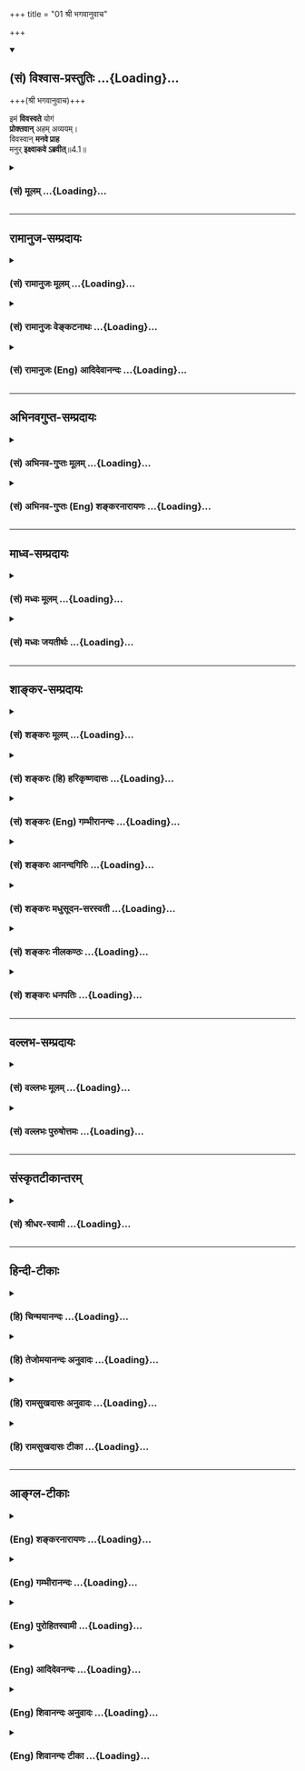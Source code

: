 +++
title = "01 श्री भगवानुवाच"

+++
<div class="js_include" newlevelforh1="2" title="(सं) विश्वास-प्रस्तुतिः" unfilled url="/purANam_vaiShNavam/mahAbhAratam/06-bhIShma-parva/03-bhagavad-gItA-parva/saMskRtam/vishvAsa-prastutiH/04_jnAna-yogaH_brahmArp/01_shrI_bhagavAnuvAc.md">
<details open><summary><h2>(सं) विश्वास-प्रस्तुतिः ...{Loading}...</h2></summary>

+++(श्री भगवानुवाच)+++

इमं **विवस्वते** योगं  
**प्रोक्तवान्** अहम् अव्ययम्।  
विवस्वान् **मनवे प्राह**  
मनुर् **इक्ष्वाकवे ऽब्रवीत्**॥4.1॥
</details>
</div>
<div class="js_include collapsed" newlevelforh1="3" title="(सं) मूलम्" unfilled url="/purANam_vaiShNavam/mahAbhAratam/06-bhIShma-parva/03-bhagavad-gItA-parva/saMskRtam/mUlam/04_jnAna-yogaH_brahmArp/01_shrI_bhagavAnuvAc.md">
<details><summary><h3>(सं) मूलम् ...{Loading}...</h3></summary>

श्री भगवानुवाच  
इमं विवस्वते योगं प्रोक्तवानहमव्ययम्।  
विवस्वान् मनवे प्राह मनुरिक्ष्वाकवेऽब्रवीत्।।4.1।।
</details>
</div>


_________________
## रामानुज-सम्प्रदायः
<div class="js_include collapsed" newlevelforh1="3" title="(सं) रामानुजः मूलम्" unfilled url="/purANam_vaiShNavam/mahAbhAratam/06-bhIShma-parva/03-bhagavad-gItA-parva/saMskRtam/rAmAnujaH/mUlam/04_jnAna-yogaH_brahmArp/01_shrI_bhagavAnuvAc.md">
<details><summary><h3>(सं) रामानुजः मूलम् ...{Loading}...</h3></summary>

तृतीये ऽध्याये प्रकृतिसंसृष्टस्य मुमुक्षोः सहसा ज्ञानयोगे ऽनधिकारात् कर्मयोग एव कार्यः, ज्ञानयोगाधिकारिणो ऽप्य् अकर्तृत्वानुसन्धानपूर्वककर्मयोग एव श्रेयान् इति सहेतुकम् उक्तम्; शिष्टतया व्यपदेश्यस्य तु विशेषतः कर्मयोग एव कार्य इति चोक्तम् । चतुर्थेनेदानीम् अस्यैव कर्मयोगस्य निखिलजगदुद्धरणाय मन्वन्तरादाव् एवोपदिष्टतया कर्तव्यतां द्रढयित्वा अन्तर्गतज्ञानतयास्यैव ज्ञानयोगाकरतां प्रदर्श्य, कर्मयोगस्वरूपम्, तद्भेदाः, कर्मयोगे ज्ञानांशस्यैव प्राधान्यं चोच्यते । प्रसङ्गाच् च भगवदवतारयाथात्म्यम् उच्यते ।

।।4.1।। श्री भगवानुवाच यः अयं तव उदितो योगः स केवलं युद्धप्रोत्साहनाय
इदानीम् उदित इति न मन्तव्यम्। मन्वन्तरादौ एव निखिलजगदुद्धरणाय
परमपुरुषार्थलक्षणमोक्षसाधनतया इमं योगम् अहम् एव विवस्वते प्रोक्तवान्।
विवस्वान् च मनवे मनुः इक्ष्वाकवे इति **एवं** सम्प्रदाय**परम्परया
प्राप्तम् इमं** योगं पूर्वे **राजर्षयो विदुः।** **स महता कालेन**
तत्तच्छ्रोतृबुद्धिमान्द्याद् विनष्टप्रायः अभूत्।

</details>
</div>
<div class="js_include collapsed" newlevelforh1="3" title="(सं) रामानुजः वेङ्कटनाथः" unfilled url="/purANam_vaiShNavam/mahAbhAratam/06-bhIShma-parva/03-bhagavad-gItA-parva/saMskRtam/rAmAnujaH/venkaTanAthaH/04_jnAna-yogaH_brahmArp/01_shrI_bhagavAnuvAc.md">
<details><summary><h3>(सं) रामानुजः वेङ्कटनाथः ...{Loading}...</h3></summary>

  
  
।।4.1।। अथ चतुर्थसङ्गतिं वक्तुं तृतीयाध्यायार्थं सङ्ग्रहेणोद्गृह्णाति
तृतीयेऽध्याय इति। सहेतुकमिति ज्ञानयोगकर्मयोगयोः
सप्रमादत्वनिष्प्रमादत्वादिहेतुपूर्वकमित्यर्थः। एतेनअसक्त्या लोकरक्षायै
गुणेष्वारोप्य कर्तृताम्। सर्वेश्वरे वा न्यस्योक्ता तृतीये कर्मकार्यता
गी.सं.7 इति सङ्ग्रहश्लोकोऽपि व्याख्यातः। अशक्तस्य
शक्तत्वेऽप्यप्रसिद्धस्य च स्वार्थनिपुणस्य कर्मयोग एव कार्यः प्रसिद्धस्य
त्वशक्तस्य शक्तस्य वा स्वार्थं लोकरक्षार्थं च स एव कार्य इति
तृतीयाध्यायेनाधिकारिचिन्तनं कर्मयोगस्य ज्ञानयोगाद्वैषम्यचिन्तनं च
कृतमिति भावः। अथाधिकर्तव्यतयोक्तस्य कर्मयोगस्य प्रामाणिकत्वं
ज्ञानमिश्रत्वं स्वरूपं तद्वैविध्यं ज्ञानांशप्राधान्यं प्रासङ्गिको
भगवदवतार इति षडर्था इहोच्यन्त इत्याह चतुर्थेनेति।
ननुप्रसङ्गात्स्वस्वभावोक्तिः कर्मणोऽकर्मताऽस्य च। भेदा ज्ञानस्य
माहात्म्यं चतुर्थाध्याय उच्यते गी.सं.8 इति चत्वारोऽर्थाः सङ्गृहीताः
तत्कथमत्र षडर्थानुकीर्तनम् उच्यते प्रसङ्गात्स्वस्वभावोक्तिः इत्यत्र।
सङ्गः प्रामाणिकत्वप्रसङ्गः। अस्य च भेदाः इत्यत्र स्वरूपमन्तरेण तद्भेदस्य
दुर्ज्ञानत्वात्स्वरूपमपि विवक्षितम् चकारेण वा तत्समुच्चय इति सङ्ग्रहेऽपि
षडर्था एव विवक्षिताः। स्वस्वभावोक्तिः
स्वस्याकर्मवश्यावतारत्वादिस्वभावोक्तिः। कर्मणोऽकर्मता
कर्मयोगस्यान्तर्गतज्ञानतया ज्ञानयोगाकारता ज्ञानस्य माहात्म्यं
कर्मयोगान्तर्गतज्ञानांशस्य प्राधान्यम् एवं चतुर्थेन इत्यादिभाष्येणायमपि
श्लोको व्याख्यातः। कर्तव्यता हि तृतीयाध्याये प्रोक्ता
अतस्तद्दार्ढ्यभात्रमत्र पुरावृत्ताख्यानेन क्रियत इति कर्तव्यतां
द्रढयित्वेत्यस्य भावः। साक्षादध्यायार्थानां सङ्गतिं प्रदर्श्य
प्रासङ्गिकं पुनराह प्रसङ्गाच्चेति। इमं इति
निर्देशपूर्वकमुपदेशपरम्पराकथनस्य तात्पर्यमाह योऽयमित्यादिना
मन्तव्यमित्यन्तेन। योगोऽत्र कर्मयोगः। अत्र ज्ञानयोगपरत्वेन परव्याख्यानं
प्रकृतासङ्गतङ्कुरु कर्म 4।15 इत्यादिवक्ष्यमाणविरुद्धं चेति भावः। मनोरपि
जनयित्रे तदुपदेष्ट्रे च विवस्वते प्रोक्तत्वादर्जुनेन
चादावित्यनुवदिष्यमाणत्वात्फलितमुक्तंमन्वन्तरादाविति। निखिलजगदुद्धरणायेति
न केवलं युद्धप्रोत्साहनार्थमर्जुनमात्रार्थं वा किन्तु
समस्ताधिकारिवर्गापवर्गदानायेत्यर्थः। मन्वन्तरादावुपदेशात्तस्य
निखिलजगत्साधारण्यं सूचितम्। नित्यसर्वज्ञे भगवति स्थितत्वादव्ययत्वम्।
अथवा अव्ययत्वमिह फलद्वारा। इमं इति निर्देश्च
पूर्वोक्तमोक्षसाधनत्वमप्यभिप्रैतीति ज्ञापनाय परमेत्याद्युक्तम्। प्रागपि
न फलान्तरार्थमुक्तमिति भावः। अहं प्रोक्तवान् इत्यनेन मन्वन्तरादौ
महाकल्पारम्भे भारतसमरारम्भे वा मदन्यः कश्चिदस्य यथावज्ज्ञाता वक्ता च
दुर्लभ इत्यभिप्रेतम्। प्रसङ्गादवश्यं ज्ञातव्यं स्वावतारयाथात्म्यं वक्तुं
स्वस्य मन्वादिकालविरोधरूपशङ्कोत्थापनं च कृतमिति
व्यञ्जनायअहमेवेत्युक्तम्। विवस्वते प्रोक्तवानिति नह्ययमसुरादिभ्यो
मयोपदिष्टो बुद्धाद्यागमार्थः किन्तु सर्ववेदात्मने विवस्वत इति
भावः। विवस्वांश्च मनवे मनुरिक्ष्वाकव इति यद्वै किञ्च मनुरवदत्तद्भेषजं
तै.सं.2।2।62 इति सकलजगद्भेषजभूतवचनतया
प्रसिद्धमर्यादाप्रवर्तनविशदाधिकृतकोटिनिविष्टपित्रादिक्रमेण
ह्युपदेशपरम्परा प्राप्ता न तु
सम्भवद्विप्रलम्भकुहकपाषण्ड्यादिसंसर्गप्रवृत्तेति भावः। एतत्सर्वंएवं
सम्प्रदायपरम्परयेत्यनेन व्यक्तम्। परम्पराशब्देनेक्ष्वाकोरर्वाचीनानामपि
ग्रहणात्कृतादियुगे सम्प्रदायाविच्छेदो विवक्षित इति चाभिप्रायः। इदानीं
नाशस्याभिधानादत्रपूर्वे राजर्षय इत्युक्तम्। राजर्षयो विदुः राजानो हि
विस्तीर्णागाधमनसः तत्रापि ऋषित्वादतीन्द्रियार्थदर्शनक्षमाः ते च बहवः ते
चाश्वपतिजनकाम्बरीषप्रभृतयः सर्वेऽप्यविगानेनेमं कर्मयोगमनुष्ठितवन्त इति
भावः। कालदैघ्र्यस्य विच्छेदहेतुत्वप्रकारमिहशब्दसूचितमाह
तत्तच्छ्रोतृबुद्धिमान्द्यादिति। इह विचित्राधिकारिपूर्णे जगति
कृतत्रेतादिषु युगेषु कालक्रमेण बुद्धिशक्त्यनुष्ठानादयोऽपचीयमाना दृष्टाः
श्रुताश्चेति भावः। नष्टः इत्यत्रात्यन्तविच्छेदो नाभिमतः
व्यासभीष्माक्रूरादेरिदानीमपि
विद्यमानत्वादित्यभिप्रायेणोक्तंविनष्टप्रायोऽभूदिति।

</details>
</div>
<div class="js_include collapsed" newlevelforh1="3" title="(सं) रामानुजः (Eng) आदिदेवानन्दः" unfilled url="/purANam_vaiShNavam/mahAbhAratam/06-bhIShma-parva/03-bhagavad-gItA-parva/saMskRtam/rAmAnujaH/english/AdidevAnandaH/04_jnAna-yogaH_brahmArp/01_shrI_bhagavAnuvAc.md">
<details><summary><h3>(सं) रामानुजः (Eng) आदिदेवानन्दः ...{Loading}...</h3></summary>

4.1 - 4.2 The Lord said This Karma Yoga declared to you should not be considered as having been taught now merely, for creating encouragement in you for war. I Myself had taught this Yoga to Vivasvan at the commencement of Manu's age as a means for all beings to attain release,
which is man's supreme end. Vivasvan taught it to Manu, and Manu to Iksvaku. The royal sages of old knew this Yoga transmitted by tradition.
Because of long lapse of time and because of the dullness of the intellect of those who heard it, it has been almost lost.

</details>
</div>


_________________
## अभिनवगुप्त-सम्प्रदायः
<div class="js_include collapsed" newlevelforh1="3" title="(सं) अभिनव-गुप्तः मूलम्" unfilled url="/purANam_vaiShNavam/mahAbhAratam/06-bhIShma-parva/03-bhagavad-gItA-parva/saMskRtam/abhinava-guptaH/mUlam/04_jnAna-yogaH_brahmArp/01_shrI_bhagavAnuvAc.md">
<details><summary><h3>(सं) अभिनव-गुप्तः मूलम् ...{Loading}...</h3></summary>

  
  
।।4.1 4.3।। एवमित्यादि उत्तमम् इत्यन्तम्। एतच्च गुरुपरम्पराप्राप्तमपि +++(S
परम्परायातमपि K परम्परया प्राप्तमपि)+++ अद्यत्वे नष्टमित्यनेन +++(S N अद्यत्वे
तन्नष्ट)+++ भगवान् अस्य ज्ञानस्य दुर्लभतां गौरवं च प्रदर्शयति। भक्तोऽसि मे
सखा चेति। त्वं भक्तः मत्परमः सखा च। चशब्देन अन्वाचय उच्यते। तेन यथा
भिक्षाटने भिक्षायां प्राधान्यं गवानयने त्वप्राधान्यम् एवं भक्तिरत्र
गुरुं प्रति प्रधानं न सखित्वमपीति तात्पर्यार्थं।

</details>
</div>
<div class="js_include collapsed" newlevelforh1="3" title="(सं) अभिनव-गुप्तः (Eng) शङ्करनारायणः" unfilled url="/purANam_vaiShNavam/mahAbhAratam/06-bhIShma-parva/03-bhagavad-gItA-parva/saMskRtam/abhinava-guptaH/english/shankaranArAyaNaH/04_jnAna-yogaH_brahmArp/01_shrI_bhagavAnuvAc.md">
<details><summary><h3>(सं) अभिनव-गुप्तः (Eng) शङ्करनारायणः ...{Loading}...</h3></summary>

4.1 See Comment under 4.3

</details>
</div>


_________________
## माध्व-सम्प्रदायः
<div class="js_include collapsed" newlevelforh1="3" title="(सं) मध्वः मूलम्" unfilled url="/purANam_vaiShNavam/mahAbhAratam/06-bhIShma-parva/03-bhagavad-gItA-parva/saMskRtam/madhvaH/mUlam/04_jnAna-yogaH_brahmArp/01_shrI_bhagavAnuvAc.md">
<details><summary><h3>(सं) मध्वः मूलम् ...{Loading}...</h3></summary>

।।4.1 4.3।। श्रीमदमलबोधाय नमः। हरिः ॐ। बुद्धेः परस्य माहात्म्यं कर्मभेदो
ज्ञानमाहात्म्यं चोच्यतेऽस्मिन्नध्याये। पूर्वानुष्ठितश्चायं धर्म इत्याह
इममिति।

</details>
</div>
<div class="js_include collapsed" newlevelforh1="3" title="(सं) मध्वः जयतीर्थः" unfilled url="/purANam_vaiShNavam/mahAbhAratam/06-bhIShma-parva/03-bhagavad-gItA-parva/saMskRtam/madhvaH/jayatIrthaH/04_jnAna-yogaH_brahmArp/01_shrI_bhagavAnuvAc.md">
<details><summary><h3>(सं) मध्वः जयतीर्थः ...{Loading}...</h3></summary>

।।4.1 4.3।। उक्तयोर्ज्ञानकर्मणोरुभयोर्विशेषविस्तारात्मकोऽयमध्याय इति
पूर्वसङ्गताध्यायार्थस्थितौ इह प्रकरणभेदप्रतिपादनार्थमाह
**बुद्धेरि**ति। एवं ज्ञात्वा 4।15 32 इत्यतः प्राक्तेन ग्रन्थेन बुद्धेः
परस्य विष्णोर्माहात्म्यमुच्यते। आद्यस्य प्रकरणस्य पूर्वेण सङ्गतिं
सूचयितुंबुद्धेः परस्य इत्युक्तम्। श्रेयान् इत्यतः पूर्वेण कर्मभेदः।
निवृत्तस्यकर्मणोऽन्यस्माद्भेदः। निवृत्त एव कर्मण्युपासनायज्ञादिरूपेण वा
भेदः। ज्ञानमाहात्म्यं शेषेणेति। इमं विवस्वते योगं इत्युपदेशपरम्पराकथनं
प्रकृतानुपयुक्तमित्यतस्तत्तात्पर्यमाह **पूर्वे**ति। पूर्वैरनुष्ठितः। ये
मे मतम् 3।31 इत्युक्तेन हेतुना सहास्य समुच्चयार्थश्चशब्दः। अयं धर्मोमयि
सर्वाणि 3।30 इत्यनेनोक्तः। योगशब्दोऽप्यनेन व्याख्यातः। न
केवलमुपदेशपरम्पराऽत्रोच्यते किन्तु तेषामनुष्ठानमप्युपलक्ष्यते।
तच्चेतोऽपि त्वयाऽनुष्ठेयमिति प्रतिपादनार्थमिति भावः। कर्मणैव हि संसिद्धिं
3।20 इत्यनेनैतद्गतार्थमिति चेत् न गृहस्थकर्म त्वया न
त्याज्यमित्यस्योपपादनायाचारस्य तत्रोक्तत्वात्। अत्र तु
निवृत्तधर्मानुष्ठाने सदाचारस्योच्यमानत्वात्। अत एव तत्राचार
इत्येवोक्तमिह **त्वयं धर्म** इति। लोकेऽस्मिन्द्विविधा 3।3
इत्यत्रोक्तस्यकर्मणैव इत्युदाहरणमुक्तमिति तत्रापि न दोषः।

</details>
</div>


_________________
## शाङ्कर-सम्प्रदायः
<div class="js_include collapsed" newlevelforh1="3" title="(सं) शङ्करः मूलम्" unfilled url="/purANam_vaiShNavam/mahAbhAratam/06-bhIShma-parva/03-bhagavad-gItA-parva/saMskRtam/shankaraH/mUlam/04_jnAna-yogaH_brahmArp/01_shrI_bhagavAnuvAc.md">
<details><summary><h3>(सं) शङ्करः मूलम् ...{Loading}...</h3></summary>


योऽयं योगः अध्यायद्वयेनोक्तः ज्ञाननिष्ठालक्षणः	, ससंन्यासः कर्मयोगोपायः, यस्मिन् वेदार्थः परिसमाप्तः, प्रवृत्तिलक्षणः निवृत्तिलक्षणश्च, गीतासु च सर्वासु अयमेव योगो विवक्षितो भगवता । अतः परिसमाप्तं वेदार्थं मन्वानः तं वंशकथनेन स्तौति श्रीभगवान् —

।।4.1।। **इमम्** अध्यायद्वयेनोक्तं **योगं विवस्वते** आदित्याय सर्गादौ
**प्रोक्तवान् अहं** जगत्परिपालयितॄणां क्षत्रियाणां बलाधानाय तेन योगबलेन
युक्ताः समर्था भवन्ति ब्रह्म परिरक्षितुम्। ब्रह्मक्षत्रे परिपालिते जगत्
परिपालयितुमलम्। **अव्ययम्** अव्ययफलत्वात्। न ह्यस्य योगस्य
सम्यग्दर्शननिष्ठालक्षणस्य मोक्षाख्यं फलं व्येति। स च **विवस्वान्** मनवे
**प्राह। मनुः इक्ष्वाकवे** स्वपुत्राय आदिराजाय **अब्रवीत्**।।

</details>
</div>
<div class="js_include collapsed" newlevelforh1="3" title="(सं) शङ्करः (हि) हरिकृष्णदासः" unfilled url="/purANam_vaiShNavam/mahAbhAratam/06-bhIShma-parva/03-bhagavad-gItA-parva/saMskRtam/shankaraH/hindI/harikRShNadAsaH/04_jnAna-yogaH_brahmArp/01_shrI_bhagavAnuvAc.md">
<details><summary><h3>(सं) शङ्करः (हि) हरिकृष्णदासः ...{Loading}...</h3></summary>

।।4.1।। कर्मयोग जिसका उपाय है ऐसा जो यह संन्याससहित ज्ञाननिष्ठारूप योग
पूर्वके दो अध्यायोंमें ( दूसरे और तीसरेमें ) कहा गया है जिसमें कि वेदका
प्रवृत्तिधर्मरूप और निवृत्तिधर्मरूप दोनों प्रकारका सम्पूर्ण तात्पर्य आ
जाता है आगे सारी गीतामें भी भगावन्को योग शब्दसे यही ( ज्ञानयोग )
विवक्षित है इसलिये वेदके अर्थको ( ज्ञानयोगमें ) परिसमाप्त यानी
पूर्णरूपसे आ गया समझकर भगवान् वंशपरम्पराकथनसे उस ( ज्ञाननिष्ठारूप योग )
की स्तुति करते हैं श्रीभगवान् बोले जगत्प्रतिपालक क्षत्रियोंमें बल स्थापन
करनेके लिये मैंने उक्त दो अध्यायोंमें कहे हुए इस योगको पहले सृष्टिके
आदिकालमें सूर्यसे कहा था ( क्योंकि ) उस योगबलसे युक्त हुए क्षत्रिय
ब्रह्मत्वकी रक्षा करनेमें समर्थ होते हैं तथा ब्राह्मण और क्षत्रियोंका
पालन ठीक तरह हो जानेपर ये दोनों सब जगत्का पालन अनायास कर सकते हैं। इस
योगका फल अविनाशी है इसलिये यह अव्यय है क्योंकि इस सम्यक् ज्ञाननिष्ठारूप
योगका मोक्षरूप फल कभी नष्ट नहीं होता। उस सूर्यने यह योग अपने पुत्र मनुसे
कहा और मनुने अपने पुत्र सबसे पहले राजा बननेवाले इक्ष्वाकुसे कहा।

</details>
</div>
<div class="js_include collapsed" newlevelforh1="3" title="(सं) शङ्करः (Eng) गम्भीरानन्दः" unfilled url="/purANam_vaiShNavam/mahAbhAratam/06-bhIShma-parva/03-bhagavad-gItA-parva/saMskRtam/shankaraH/english/gambhIrAnandaH/04_jnAna-yogaH_brahmArp/01_shrI_bhagavAnuvAc.md">
<details><summary><h3>(सं) शङ्करः (Eng) गम्भीरानन्दः ...{Loading}...</h3></summary>

4.1 In the beginning of creation, with a veiw to infusing vigour into
the Ksatriyas who are the protectors of the world, aham, I; proktavan,
imparted; imam, this; avyayam, imperishable; yogam, Yoga, presented in
the (preceding) two chapters; vivasvate, to Vivasvan, the Sun. Being
endowed with this power of Yoga, they would be able to protect the
Brahmana caste. The protection of the world becomes ensured when the
Brahmanas and the Ksatriyas are protected. It (this Yoga) is avyayam,
imperishable, because its result is undecaying. For, the result-called
Liberation-of this (Yoga), which is characterized by steadfastness in
perfect Illumination, does not decay. And he, Vivasvan, praha, taught
(this); manave, to Manu. Manu abravit, transmitted (this); iksvakave, to
Iksvaku, his own son who was the first king. \[First king of the Iksvaku
dynasty, otherwise known as the Solar dynasty.\]

</details>
</div>
<div class="js_include collapsed" newlevelforh1="3" title="(सं) शङ्करः आनन्दगिरिः" unfilled url="/purANam_vaiShNavam/mahAbhAratam/06-bhIShma-parva/03-bhagavad-gItA-parva/saMskRtam/shankaraH/AnandagiriH/04_jnAna-yogaH_brahmArp/01_shrI_bhagavAnuvAc.md">
<details><summary><h3>(सं) शङ्करः आनन्दगिरिः ...{Loading}...</h3></summary>

।।4.1।। पूर्वाभ्यामध्यायाभ्यां निष्ठाद्वयात्मनो योगस्य गीतत्वाद्
वेदार्थस्य च समाप्तत्वाद् वक्तव्यशेषाभावाद् उक्तयोगस्य
कृत्रिमत्वशङ्कानिवृत्तये वंशकथनपूर्विका स्तुतिं भगवानुक्तवानित्याह
**श्रीभगवानिति।** तदेतद्भगवद्वचनं वृत्तानुवादद्वारेण प्रस्तौति
**योऽयमिति।** उक्तमेव योगं विभज्यानुवदति **ज्ञानेति।**
संन्यासेनेतिकर्तव्यतया सहितस्य ज्ञानात्मनो योगस्य कर्माख्यो योगो
हेतुरतश्चोपायोपेयभूतं निष्ठाद्वयं प्रतिष्ठापितमित्यर्थः। उक्ते योगद्वये
प्रमाणमुपन्यस्यति **यस्मिन्निति।** अथवा ज्ञानयोगस्य कर्मयोगोपायत्वमेव
स्फुटयति **यस्मिन्निति।** प्रवृत्त्या लक्ष्यते ज्ञायते कर्मयोगो
निवृत्त्या च लक्ष्यते ज्ञानयोग इति विभागः। यद्यपि पूर्वस्मिन्नध्यायद्वये
यथोक्तनिष्ठाद्वयं व्याख्यातं तथापि वक्ष्यमाणाध्यायेषु
वक्तव्यान्तरमस्तीत्याशङ्क्याह **गीतासु** **चेति।** कथं तर्हि
समनन्तराध्यायस्य प्रवृत्तिरत आह **अत इति।** वंशकथनं संप्रदायोपन्यासः
संप्रदायोपदेशश्च कृत्रिमत्वशङ्कानिवृत्त्या योगस्तुतौ पर्यवस्यति।
गुरुशिष्यपरंपरोपन्यासमेवानुक्रामति **इममिति।** इममित्यस्य संनिहितं विषयं
दर्शयति **अध्यायेति।** योगं ज्ञाननिष्ठालक्षणं कर्मयोगोपायलभ्यमित्यर्थः।
स्वयमकृतार्थानां प्रयोजनव्यग्राणां
परार्थप्रवृत्त्यसंभवाद्भगवतस्तथाविधप्रवृत्तिदर्शनात्कृतार्थता
कल्पनीयेत्याह **विवस्वत इति।** अव्ययवेदमूलत्वादव्ययत्वं योगस्य गमयितव्यं
किमिति भगवता कृतार्थेनापि योगप्रवचनं कृतमिति तदाह **जगदिति।** कथं
यथोक्तेन योगेन क्षत्रियाणां बलाधानं तदाह **तेनेति।** युक्ताः क्षत्रिया
इति शेषः। ब्रह्मशब्देन ब्राह्मणत्वजातिरुच्यते। यद्यपि योगप्रवचनेन
क्षत्रं रक्षितं तेन च ब्राह्मणत्वं तथापि कथं रक्षणीयं जगदशेषं
रक्षितमित्याशङ्क्याह **ब्रह्मेति।** ताभ्यां हि कर्मफलभूतं
जगदनुष्ठानद्वारा रक्षितुं शक्यमित्यर्थः। योगस्याव्ययत्वे हेत्वन्तरमाह
**अव्ययफलत्वादिति।** ननु कर्मफलवदुक्तयोगफलस्यापि साध्यत्वेन
क्षयिष्णुत्वमनुमीयते नेत्याह **नहीति।** अपुनरावृत्तिश्रुतिप्रतिहतमनुमानं
न प्रमाणीभवतीति भावः। भगवता विवस्वते प्रोक्तो योगस्तत्रैव
पर्यवस्यतीत्याशङ्क्याह **स चेति।** स्वपुत्रायेत्युभयत्र संबध्यते।
आदिराजायेतीक्ष्वाकोः सूर्यवंशप्रवर्तकत्वेन वैशिष्ट्यमुच्यते।

</details>
</div>
<div class="js_include collapsed" newlevelforh1="3" title="(सं) शङ्करः मधुसूदन-सरस्वती" unfilled url="/purANam_vaiShNavam/mahAbhAratam/06-bhIShma-parva/03-bhagavad-gItA-parva/saMskRtam/shankaraH/madhusUdana-sarasvatI/04_jnAna-yogaH_brahmArp/01_shrI_bhagavAnuvAc.md">
<details><summary><h3>(सं) शङ्करः मधुसूदन-सरस्वती ...{Loading}...</h3></summary>

।।4.1।। यद्यपि पूर्वमुपेयत्वेन ज्ञानयोगस्तदुपायत्वेन च कर्मयोग इति द्वौ
योगौ कथितौ तथाप्येकं साङ्ख्यं च योगं च यः पश्यति स पश्यतीत्यनया दिशा
साध्यसाधनयोः फलैक्यादैक्यमुपचर्य साधनभूतं कर्मयोगं साध्यभूतं च
ज्ञानयोगमनेकविधगुणविधानाय स्तौति वंशकथनेन भगवान् इममध्यायद्वयेनोक्तं
योगं ज्ञाननिष्ठालक्षणं कर्मनिष्ठोपायलभ्यं विवस्वते
सर्वक्षत्रियवंशबीजभूतायादित्याय प्रोक्तवान् प्रकर्षेण
सर्वसंदेहोच्छेदादिरूपेणोक्तवानहं भगवान् वासुदेवः सर्वजगत्परिपालकः।
सर्गादिकाले राज्ञां बलाधानेन तदधीनं सर्व जगत्पालयितुम्। कथमनेन।
बलाधानमिति विशेषणेन दर्शयति। अव्ययमव्ययवेदमूलत्वादव्ययमोक्षफलत्वाच्च न
व्येति स्वफलादित्यव्ययमव्यभिचारिफलम्। तथाचैतादृशेन बलाधानं शक्यमिति
भावः। सच मम शिष्यो विवस्वान् मनवे वैवस्वताय स्वपुत्राय प्राह। सच
मनुरिक्ष्वाकवे स्वपुत्रायादिराजायाब्रवीत्। यद्यपि प्रतिमन्वन्तरं
स्वायंभुवमन्वादिसाधारणोऽयं भगवदुपदेशस्तथापि
सांप्रतिकवैवस्वतमन्वन्तराभिप्रायेणादित्यमारभ्य संप्रदायो गणितः।

</details>
</div>
<div class="js_include collapsed" newlevelforh1="3" title="(सं) शङ्करः नीलकण्ठः" unfilled url="/purANam_vaiShNavam/mahAbhAratam/06-bhIShma-parva/03-bhagavad-gItA-parva/saMskRtam/shankaraH/nIlakaNThaH/04_jnAna-yogaH_brahmArp/01_shrI_bhagavAnuvAc.md">
<details><summary><h3>(सं) शङ्करः नीलकण्ठः ...{Loading}...</h3></summary>

।।4.1।। अध्यायद्वयोक्तेऽर्थेप्रामाण्यशङ्का माभूदिति
विद्यावंशसंप्रदायमात्मनश्च भ्रमविप्रलम्भकत्वादिनिरासायेश्वरत्वं
सर्वज्ञत्वं च दर्शयति **इममित्यादिना।** इमं साङ्ख्ययोगं
कर्मयोगरूपोपायसहितं ससंन्यासमिति भाष्यं। इमं
संध्योपासनादिनिर्विकल्पकसमाध्यनुष्ठानान्तं कर्मयोगं ज्ञाननिष्ठोपसर्जनं
पारिव्राज्यानधिकारिणां राज्ञामेव योग्यं विवस्वते सूर्याय मण्डलाभिमानिने
सर्वेषां क्षत्रियाणामादिभूतायाहमादित्यान्तर्यमीय एषोऽन्तरादित्ये
हिरण्मयः पुरुषो दृश्यते हिरण्यश्मश्रुर्हिरण्यकेश आप्रणखात्सर्व एव
सुवर्णस्तस्य यथा कप्यासं पुण्डरीकमेवमक्षिणी तस्योदिति नाम
इत्यादिश्रुतिप्रसिद्धः प्रोक्तवान् पुरा। अव्ययमविच्छिन्नसंप्रदायम्।
तेनानादित्वमपि। मनवे स्वपुत्राय विवस्वान्प्राह। इक्ष्वाकवे मनुः
स्वपुत्रायाब्रवीत्।

</details>
</div>
<div class="js_include collapsed" newlevelforh1="3" title="(सं) शङ्करः धनपतिः" unfilled url="/purANam_vaiShNavam/mahAbhAratam/06-bhIShma-parva/03-bhagavad-gItA-parva/saMskRtam/shankaraH/dhanapatiH/04_jnAna-yogaH_brahmArp/01_shrI_bhagavAnuvAc.md">
<details><summary><h3>(सं) शङ्करः धनपतिः ...{Loading}...</h3></summary>

।।4.1।। एवमध्यायद्वयेनोक्तस्य निष्ठाद्वयात्मकस्य वेदार्थस्य समाप्तिं
मन्यमानः संप्रदायप्रदर्शनेन तं स्तुवन श्रीभगवानुवाच। इममध्यायद्वयेनोक्तं
योगं साङ्ख्ययोगं कर्मयोगरुपोपायसहितं ससंन्यासं इमं
संध्योपासनादिनिर्विकल्पकसमाध्यनुष्ठानान्तं कर्मयोगं ज्ञाननिष्ठोपसर्जनं
पारिव्राज्यानधिकारिणं राज्ञामेव योग्यमित्यन्येषां व्याख्याने तु
द्वितीयाध्यायार्थस्येदंशब्देनाग्रहणप्रसङ्गः। नचेष्टापत्तिः।
अध्यायद्वयोक्तेऽर्थेऽप्रामाण्यशङ्का माभूदिति। विद्यावंशसंप्रदायं दर्शयति
इममित्यादिनेति स्वोक्तिविरोधात्। एतेन राज्ञामेव योग्यमित्यपि
प्रत्युक्तम्। अध्यायद्वयेन प्रतिपादिते वेदार्थेऽग्रे विस्तरेण वक्ष्यमाणे
ब्राह्मणादियोग्यताभावप्रसङ्गात्। सर्गादौ विवस्वते सूर्यायाहं श्रीकृष्णः
प्रोक्तवान्। ब्रह्मपरिपालनसमर्थबलाधानाय। ब्रह्मक्षत्रे परिपालिते सर्वं
जगद्रक्षितं भवति। अव्ययमव्ययफलत्वादिदं भाष्यमुपलक्षणं अव्ययवेदमूलत्वात्।
न व्येति स्वफलादित्यव्ययं अव्यभिचारिफलमित्यस्यापि।
यत्त्वव्ययमविच्छिन्नसंप्रदायमिति तत्तु स कालेनेह महता योगो नष्टः
परंतपेति वाक्यशेषविरोधादुपेक्ष्यम्। सच विवस्वान्मनवे श्राद्धदेवाय प्राह।
सच मनुरिक्ष्वाकवे स्वपुत्रायादिराजायाब्रवीत्।

</details>
</div>


_________________
## वल्लभ-सम्प्रदायः
<div class="js_include collapsed" newlevelforh1="3" title="(सं) वल्लभः मूलम्" unfilled url="/purANam_vaiShNavam/mahAbhAratam/06-bhIShma-parva/03-bhagavad-gItA-parva/saMskRtam/vallabhaH/mUlam/04_jnAna-yogaH_brahmArp/01_shrI_bhagavAnuvAc.md">
<details><summary><h3>(सं) वल्लभः मूलम् ...{Loading}...</h3></summary>

।।4.1 4.3।। योगिनः कर्म कर्त्तव्यमिति पूर्वं निरूपितम्। तुरीये तु
ततोऽध्याये प्रतीत्यर्थं परम्परा।।1।।  
  
योगस्य रूप्यते विष्णुर्वक्ता यस्मादभूद्रविः। उपदेशपदं तस्मादुपदेशाश्रयो
मनुः।।2।।  
  
इक्ष्वाकूणामपि तथा रामचन्द्रावतारभाक्। तस्य नित्यत्वविधया
विधानमुपदिश्यते।।3।।  
  
ब्रह्मभावेन सर्वत्र फलादिभावत्यागतः। योगी तदाश्रयेणैव
विद्ययाऽमृतमश्नुते।।4।। एवं तावदध्यायद्वयेन योगे स्वधर्मो
मोक्षसाधनमुपदिष्टः तमेव ब्रह्मभावेन प्रपञ्चयिष्यन् प्रथमं
तावत्परम्पराप्राप्तत्वेन स्तुवन् श्रीभगवानुवाच इममिति त्रिभिः।
अव्ययफलत्वादव्ययमिमं योगं विवस्वते प्रोक्तवान् न चेमं तव
युद्धप्रोत्साहनायैव केवलं वच्मि किन्तु मन्वन्तरादावेव
निखिलजगदुद्धरणायेमं प्रोक्तवानस्मीति सम्प्रदायपूर्वकमाह स एवायं मया
तेऽद्य योगः प्रोक्तः।

</details>
</div>
<div class="js_include collapsed" newlevelforh1="3" title="(सं) वल्लभः पुरुषोत्तमः" unfilled url="/purANam_vaiShNavam/mahAbhAratam/06-bhIShma-parva/03-bhagavad-gItA-parva/saMskRtam/vallabhaH/puruShottamaH/04_jnAna-yogaH_brahmArp/01_shrI_bhagavAnuvAc.md">
<details><summary><h3>(सं) वल्लभः पुरुषोत्तमः ...{Loading}...</h3></summary>

  
  
।।4.1।। श्रीकृष्णाय नमः।  
  
कर्म-सन्न्यास-योगस्य  
स्वस्मिन् योगो यथा भवेत्।  
तदर्थं कृपया कृष्णः  
कौन्तेयं प्रत्युवाच ह।।1।।

कर्म-सन्न्यास-निरूपण-प्रश्नोद्गमार्थं  
पूर्वानुवादम् आह - इममिति त्रयेण। 

**अहम् इमं योगं** पूर्वोक्तं अव्ययं सफलं मत्सम्बन्ध-जनकत्वात् **विवस्वते प्रोक्तवान्**।  
लोकानुग्रहार्थं सोऽपि लोक एतत् प्राकट्यार्थं **मनवे** **प्राह**, **मनुर् इक्ष्वाकवेऽब्रवीत्**।  
  

</details>
</div>


_________________
## संस्कृतटीकान्तरम्
<div class="js_include collapsed" newlevelforh1="3" title="(सं) श्रीधर-स्वामी" unfilled url="/purANam_vaiShNavam/mahAbhAratam/06-bhIShma-parva/03-bhagavad-gItA-parva/saMskRtam/shrIdhara-svAmI/04_jnAna-yogaH_brahmArp/01_shrI_bhagavAnuvAc.md">
<details><summary><h3>(सं) श्रीधर-स्वामी ...{Loading}...</h3></summary>

।।4.1।। आविर्भावतिरोभावावाविष्कर्तुं स्वयं हरिः। तत्त्वंपदविवेकार्थं
कर्मयोगं प्रशंसति।।1।।  
  
एवंतावदध्यायद्वयेन कर्मयोगोपायो ज्ञानयोगोपायश्च मोक्षसाधनत्वेनोक्तः तमेव
ब्रह्मार्पणादिगुणविधानेन त्वंपदार्थविवेकादिना च प्रपञ्चयिष्यन्प्रथमं
तावत्परम्पराप्राप्तत्वेन स्तुवन्श्रीभगवानुवाच **इममिति** त्रिभिः।
अव्ययफलत्वादव्ययं इमं योगं पुराहं विवस्वते आदित्याय कथितवान् स च
स्वपुत्राय मनवे श्राद्धदेवाय प्राह स च मनुः
स्वपुत्रायेक्ष्वाकवेऽब्रवीत्।

</details>
</div>


_________________
## हिन्दी-टीकाः
<div class="js_include collapsed" newlevelforh1="3" title="(हि) चिन्मयानन्दः" unfilled url="/purANam_vaiShNavam/mahAbhAratam/06-bhIShma-parva/03-bhagavad-gItA-parva/hindI/chinmayAnandaH/04_jnAna-yogaH_brahmArp/01_shrI_bhagavAnuvAc.md">
<details><summary><h3>(हि) चिन्मयानन्दः ...{Loading}...</h3></summary>

।।4.1।। जैसा कि इस अध्याय की प्रस्तावना में कहा गया है भगवान् यहाँ
स्पष्ट करते हैं कि अब तक उनके द्वारा दिया गया उपदेश नवीन न होकर सनातन
वेदों में प्रतिपादित ज्ञान की ही पुर्नव्याख्या है। स्वस्वरूप की स्मृति
से स्फूर्त होकर भगवान् घोषणा करते हैं कि उन्होंने ही सृष्टि के प्रारम्भ
में इस ज्ञान का उपदेश सूर्य देवता (विवस्वान्) को दिया था। विवस्वान् ने
अपने पुत्र मनु जो भारत के प्राचीन स्मृतिकार हुए को यह ज्ञान सिखाया। मनु
ने इसका उपदेश राजा इक्ष्वाकु को दिया जो सूर्यवंश के पूर्वज थे। इस वंश के
राजाओं ने दीर्घकाल तक अयोध्या पर शासन किया। वेद शब्द संस्कृत के विद् धातु
से बना है जिसका अर्थ है जानना। अत वेद का अर्थ है ज्ञान अथवा ज्ञान का
साधन (प्रमाण)। वेदों का प्रतिपाद्य विषय है जीव के शुद्ध ज्ञान स्वरूप तथा
उसकी अभिव्यक्ति के साधनों का बोध। जैसे हम विद्युत् को नित्य कह सकते हैं
क्योंकि उसके प्रथम बार आविष्कृत होने के पूर्व भी वह थी और यदि हमें उसका
विस्मरण भी हो जाता है तब भी विद्युत् शक्ति का अस्तित्व बना रहेगा इसी
प्रकार हमारे नहीं जानने से दिव्य चैतन्य स्वरूप आत्मा का नाश नहीं होता।
इस अविनाशी आत्मा का ज्ञान वास्तव में अव्यय है। आधुनिक विज्ञान भी यह
स्वीकार करता है कि विश्व का निर्माण सूर्य के साथ प्रारम्भ होना चाहिये।
शक्ति के स्रोत के रूप में सर्वप्रथम सूर्य की उत्पत्ति हुई और उसकी
उत्पत्ति के साथ ही यह महान् आत्मज्ञान विश्व को दिया गया। वेदों का विषय
आत्मानुभूति होने के कारण वाणी उसका वर्णन करने में सर्वथा असमर्थ है। कोई
भी गम्भीर अनुभव शब्दों के द्वारा व्यक्त नहीं किया जा सकता। अत स्वयं की
बुद्धि से ही शास्त्रों का अध्ययन करने से उनका सम्यक् ज्ञान तो दूर रहा
विपरीत ज्ञान होने की ही सम्भावना अधिक रहती है। इसलिये भारत में यह
प्राचीन परम्परा रही है कि अध्यात्म ज्ञान के उपदेश को आत्मानुभव में स्थित
गुरु के मुख से ही श्रवण किया जाता है। गुरुशिष्य परम्परा से यह ज्ञान दिया
जाता रहा है। यहाँ इस ब्रह्मविद्या के पूर्वकाल के विद्यार्थियों का परिचय
कराया गया है।

</details>
</div>
<div class="js_include collapsed" newlevelforh1="3" title="(हि) तेजोमयानन्दः अनुवादः" unfilled url="/purANam_vaiShNavam/mahAbhAratam/06-bhIShma-parva/03-bhagavad-gItA-parva/hindI/tejomayAnandaH/anuvAdaH/04_jnAna-yogaH_brahmArp/01_shrI_bhagavAnuvAc.md">
<details><summary><h3>(हि) तेजोमयानन्दः अनुवादः ...{Loading}...</h3></summary>

।।4.1।। श्रीभगवान् ने कहा --- मैंने इस अविनाशी योग को विवस्वान् (सूर्य
देवता) से कहा (सिखाया); विवस्वान् ने मनु से कहा; मनु ने इक्ष्वाकु से
कहा।।

</details>
</div>
<div class="js_include collapsed" newlevelforh1="3" title="(हि) रामसुखदासः अनुवादः" unfilled url="/purANam_vaiShNavam/mahAbhAratam/06-bhIShma-parva/03-bhagavad-gItA-parva/hindI/rAmasukhadAsaH/anuvAdaH/04_jnAna-yogaH_brahmArp/01_shrI_bhagavAnuvAc.md">
<details><summary><h3>(हि) रामसुखदासः अनुवादः ...{Loading}...</h3></summary>

।।4.1।। श्रीभगवान् बोले - मैंने इस अविनाशी योगको सूर्यसे कहा था। फिर
सूर्यने (अपने पुत्र) वैवस्वत मनुसे कहा और मनुने (अपने पुत्र) राजा
इक्ष्वाकुसे कहा।

</details>
</div>
<div class="js_include collapsed" newlevelforh1="3" title="(हि) रामसुखदासः टीका" unfilled url="/purANam_vaiShNavam/mahAbhAratam/06-bhIShma-parva/03-bhagavad-gItA-parva/hindI/rAmasukhadAsaH/TIkA/04_jnAna-yogaH_brahmArp/01_shrI_bhagavAnuvAc.md">
<details><summary><h3>(हि) रामसुखदासः टीका ...{Loading}...</h3></summary>

।।4.1।।***व्याख्या--*****'इमं विवस्वते योगं
प्रोक्तवानहमव्ययम्'--**भगवान्ने जिन सूर्य, मनु और इक्ष्वाकु राजाओंका
उल्लेख किया है, वे सभी गृहस्थ थे और उन्होंने गृहस्थाश्रममें रहते हुए ही
कर्मयोगके द्वारा परमसिद्धि प्राप्त की थी; अतः यहाँके **'इमम् अव्ययम्,
योगम्'** पदोंका तात्पर्य पूर्वप्रकरणके अनुसार तथा राजपरम्पराके अनुसार
'कर्मयोग' लेना ही उचित प्रतीत होता है। यद्यपि पुराणोंमें और उपनिषदोंमें
भी कर्मयोगका वर्णन आता है, तथापि वह गीतामें वर्णित कर्मयोगके समान
साङ्गोपाङ्ग और विस्तृत नहीं है। गीतामें भगवान्ने विविध युक्तियोंसे
कर्मयोगका सरल और साङ्गोपाङ्ग विवेचन किया है। कर्मयोगका इतना विशद वर्णन
पुराणों और उपनिषदोंमें देखनेमें नहीं आता।  
  
भगवान् नित्य हैं और उनका अंश जीवात्मा भी नित्य है तथा भगवान्के साथ जीवका
सम्बन्ध भी नित्य है। अतः भगवत्प्राप्तिके सब मार्ग (योगमार्ग, ज्ञानमार्ग,
भक्तिमार्ग आदि) भी नित्य हैं **(टिप्पणी प₀ 206)**। यहाँ **'अव्ययम्'**
पदसे भगवान् कर्मयोगकी नित्यताका प्रतिपादन करते हैं। परमात्माके साथ जीवका
स्वतःसिद्ध सम्बन्ध (नित्य-योग) है। जैसे पतिव्रता स्त्रीको पतिकी होनेके
लिये करना कुछ नहीं पड़ता; क्योंकि वह पतिकी तो है ही, ऐसे ही साधकको
परमात्माका होनेके लिये करना कुछ नहीं है, वह तो परमात्माका है ही; परन्तु
अनित्य क्रिया, पदार्थ, घटना आदिके साथ जब वह अपनी सम्बन्ध मान लेता है, तब
उसे 'नित्ययोग' अर्थात् परमात्माके साथ अपने नित्यसम्बन्धका अनुभव नहीं
होता। अतः उस अनित्यके साथ माने हुए सम्बन्धको मिटानेके लिये कर्मयोगी
शरीर, इन्द्रियाँ, मन, बुद्धि आदि मिली हुई समस्त वस्तुओंको संसारकी ही
मानकर संसारकी सेवामें लगा देता है। वह मानता है कि जैसे धूलका
छोटा-से-छोटा कण भी विशाल पृथ्वीका ही एक अंश है ,ऐसे ही यह शरीर भी विशाल
ब्रह्माण्डका ही एक अंश है। ऐसा माननेसे 'कर्म' तो संसारके लिये होंगे पर
'योग' (नित्ययोग) अपने लिये होगा अर्थात् नित्ययोगका अनुभव हो जायगा।  
  
भगवान् **'विवस्वते प्रोक्तवान्'** पदोंसे साधकोंको मानो यह लक्ष्य कराते
हैं कि जैसे सूर्य सदा चलते ही रहते हैं अर्थात् कर्म करते ही रहते हैं और
सबको प्रकाशित करनेपर भी स्वयं निर्लिप्त रहते हैं, ऐसे ही साधकोंको भी
प्राप्त परिस्थितिके अनुसार अपने कर्तव्य-कर्मोंका पालन स्वयं करते रहना
चाहिये (गीता 3। 19) और दूसरोंको भी कर्मयोगकी शिक्षा देकर लोकसंग्रह करते
रहना चाहिये; पर स्वयं उनसे निर्लिप्त (निष्काम, निर्मम और अनासक्त) रहना
चाहिये। सृष्टिमें सूर्य सबके आदि हैं। सृष्टिकी रचनाके समय भी सूर्य जैसे
पूर्वकल्पमें थे, वैसे ही प्रकट हुए--**'सूर्याचन्द्रमसौ धाता
यथापूर्वमकल्पयत्। '** उन (सबके आदि) सूर्यको भगवान्ने अविनाशी कर्मयोगका
उपदेश दिया। इससे सिद्ध हुआ कि भगवान् सबके आदिगुरु हैं और साथ ही कर्मयोग
भी अनादि है। भगवान् अर्जुनसे मानो यह कहते हैं कि मैं तुम्हें जो
कर्मयोगकी बात बता रहा हूँ, वह कोई आजकी नयी बात नहीं है। जो योग सृष्टिके
आदिसे अर्थात् सदासे है, उसी योगकी बात मैं तुम्हें बता रहा हूँ।  
  
***प्रश्न--***भगवान्ने सृष्टिके आदिकालमें सूर्यको कर्म-योगका उपदेश
क्यों दिया  
  
***उत्तर--***(1) सृष्टिके आरम्भमें भगवान्ने सूर्यको ही कर्मयोगका
वास्तविक अधिकारी जानकर उन्हें सर्वप्रथम इस योगका उपदेश दिया।  
  
(2) सृष्टिमें जो सर्वप्रथम उत्पन्न होता है, उसे ही उपदेश दिया जाता है;
जैसे-- ब्रह्माजीने सृष्टिके आदिमें प्रजाओँको उपदेश दिया (गीता 3। 10)।
उपदेश देनेका तात्पर्य है-- कर्तव्यका ज्ञान कराना। सृष्टिमें सर्वप्रथम
सूर्यकी उत्पत्ति हुई, फिर सूर्यसे समस्त लोक उत्पन्न हुए। सबको उत्पन्न
करनेवाले **(टिप्पणी प₀ 207.1)** सूर्यको सर्वप्रथम कर्मयोगका उपदेश देनेका
अभिप्राय उनसे उत्पन्न सम्पूर्ण सृष्टिको परम्परासे कर्मयोग सुलभ करा देना
था।  
  
(3) सूर्य सम्पूर्ण जगत्के नेत्र हैं। उनसे ही सबको ज्ञान प्राप्त होता है
एवं उनके उदित होनेपर प्रायः समस्त प्राणी जाग्रत् हो जाते हैं और
अपने-अपने कर्मोंमें लग जाते हैं। सूर्यसे ही मनुष्योंमें कर्तव्य-परायणता
आती है। सूर्यको सम्पूर्ण जगत्की आत्मा भी कहा गया है--**'सूर्य आत्मा
जगतस्तस्थुषश्च'** **(टिप्पणी प₀ 207.2)**। अतः सूर्यको जो उपदेश प्राप्त
होगा, वह सम्पूर्ण प्राणियोंको भी स्वतः प्राप्त हो जायगा। इसलिये भगवान्ने
सर्वप्रथम सूर्यको ही उपदेश दिया। वास्तवमें नारायणके रूपमें उपदेश देना और
सूर्यके रूपमें उपदेश ग्रहण करना जगन्नाट्यसूत्रधार भगवान्की एक लीला ही
समझनी चाहिये, जो संसारके हितके लिये बहुत आवश्यक थी। जिस प्रकार अर्जुन
महान् ज्ञानी नर-ऋषिके अवतार थे; परन्तु लोकसंग्रहके लिये उन्हें भी उपदेश
लेनेकी आवश्यकता हुई, ठीक उसी प्रकार भगवान्ने स्वयं ज्ञानस्वरूप सूर्यको
उपदेश दिया, जिसके फलस्वरूप संसारका महान् उपकार हुआ है, हो रहा है और होता
रहेगा।

</details>
</div>


_________________
## आङ्ग्ल-टीकाः
<div class="js_include collapsed" newlevelforh1="3" title="(Eng) शङ्करनारायणः" unfilled url="/purANam_vaiShNavam/mahAbhAratam/06-bhIShma-parva/03-bhagavad-gItA-parva/english/shankaranArAyaNaH/04_jnAna-yogaH_brahmArp/01_shrI_bhagavAnuvAc.md">
<details><summary><h3>(Eng) शङ्करनारायणः ...{Loading}...</h3></summary>

4.1. The Bhagavat said This changeless Yoga I had properly taught thus to Vivasvat; Vivasvat correctly told it ot Manu; and Manu declared to Iksvaku.

</details>
</div>
<div class="js_include collapsed" newlevelforh1="3" title="(Eng) गम्भीरानन्दः" unfilled url="/purANam_vaiShNavam/mahAbhAratam/06-bhIShma-parva/03-bhagavad-gItA-parva/english/gambhIrAnandaH/04_jnAna-yogaH_brahmArp/01_shrI_bhagavAnuvAc.md">
<details><summary><h3>(Eng) गम्भीरानन्दः ...{Loading}...</h3></summary>

4.1 The Blessed Lord said I imparted this imperishable Yoga to Vivasvan,
Vivasvan taught this to Manu, and Manu transmitted this to Iksavaku.

</details>
</div>
<div class="js_include collapsed" newlevelforh1="3" title="(Eng) पुरोहितस्वामी" unfilled url="/purANam_vaiShNavam/mahAbhAratam/06-bhIShma-parva/03-bhagavad-gItA-parva/english/purohitasvAmI/04_jnAna-yogaH_brahmArp/01_shrI_bhagavAnuvAc.md">
<details><summary><h3>(Eng) पुरोहितस्वामी ...{Loading}...</h3></summary>

4.1 "Lord Shri Krishna said: This imperishable philosophy I taught to Viwaswana, the founder of the Sun dynasty, Viwaswana gave it to Manu the lawgiver, and Manu to King Ikshwaku!

</details>
</div>
<div class="js_include collapsed" newlevelforh1="3" title="(Eng) आदिदेवनन्दः" unfilled url="/purANam_vaiShNavam/mahAbhAratam/06-bhIShma-parva/03-bhagavad-gItA-parva/english/AdidevanandaH/04_jnAna-yogaH_brahmArp/01_shrI_bhagavAnuvAc.md">
<details><summary><h3>(Eng) आदिदेवनन्दः ...{Loading}...</h3></summary>

4.1 The Lord said I taught this imperishable Yoga to Vivasvan; Vivasvan taught it to Manu; Manu declared it to Iksvaku.

</details>
</div>
<div class="js_include collapsed" newlevelforh1="3" title="(Eng) शिवानन्दः अनुवादः" unfilled url="/purANam_vaiShNavam/mahAbhAratam/06-bhIShma-parva/03-bhagavad-gItA-parva/english/shivAnandaH/anuvAdaH/04_jnAna-yogaH_brahmArp/01_shrI_bhagavAnuvAc.md">
<details><summary><h3>(Eng) शिवानन्दः अनुवादः ...{Loading}...</h3></summary>

4.1 The Blessed Lord said I taught this imperishable Yoga to Vivasvan;
he told it to Manu; Manu proclaimed it to Ikshvaku.

</details>
</div>
<div class="js_include collapsed" newlevelforh1="3" title="(Eng) शिवानन्दः टीका" unfilled url="/purANam_vaiShNavam/mahAbhAratam/06-bhIShma-parva/03-bhagavad-gItA-parva/english/shivAnandaH/TIkA/04_jnAna-yogaH_brahmArp/01_shrI_bhagavAnuvAc.md">
<details><summary><h3>(Eng) शिवानन्दः टीका ...{Loading}...</h3></summary>

  
  
4.1 इमम् this; विवस्वते to Vivasvan; योगम् Yoga; प्रोक्तवान् taught;
अहम् I; अव्ययम् imperishable; विवस्वान् Vivasvan; मनवे to Manu; प्राह
taught; मनुः Manu; इक्ष्वाकवे to Ikshvaku; अब्रवीत् taught.Commentary Vivasvan means the sun. Ikshvaku was the son of Manu. Ikshvaku was the reputed ancestor of the solar dynasty of Kshatriyas.This Yoga is said to be imperishable because the result or fruit; i.e.; Moksha; that can be attained through it is imperishable.If the rulers of dominions possess a knowledge of the Yoga taught by Me in the preceding two discourses; they can protect the Brahmanas and rule their kingdom with justice. So I taught this Yoga to the Sungod in the beginning of evolution.

</details>
</div>
